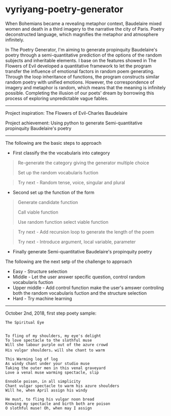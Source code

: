 # vyriyang-poetry-generator

When Bohemians became a revealing metaphor context, Baudelaire mixed women and death in a third imagery to the narrative the city of Paris. Poetry deconstructed language, which magnifies the metaphor and atmosphere infinitely.

In The Poetry Generator, I'm aiming to generate propinquity Baudelaire's poetry through a semi-quantitative prediction of the options of the random subjects and inheritable elements. I base on the features showed in The Flowers of Evil developed a quantitative framework to let the program transfer the influence of emotional factors in random poem generating. Through the loop inheritance of functions, the program constructs similar random poetry with unified emotions. However, the correspondence of imagery and metaphor is random, which means that the meaning is infinitely possible. Completing the illusion of our poets' dream by borrowing this process of exploring unpredictable vague fables.

---

Project inspiration: The Flowers of Evil-Charles Baudelaire

Project achievement: Using python to generate Semi-quantitative propinquity Baudelaire's poetry 

---

The following are the basic steps to approach
* First classify the the vocabularis into category
> Re-generate the category giving the generator multiple choice
>
> Set up the random vocabularis fuction

> Try next - Random tense, voice, singular and plural

* Second set up the function of the form
> Generate candidate function
>
> Call viable function
>
> Use random function select viable function

> Try next - Add recursion loop to generate the length of the poem
>
> Try next - Introduce argument, local variable, parameter

* Finally generate Semi-quantitative Baudelaire's propinquity poetry 




The following are the next setp of the challenge to approach
* Easy - Structure selection
* Middle - Let the user answer specific question, control random vocabularis fuction
* Upper middle - Add control function make the user's amswer controling both the random vocabularis fuction and the structure selection 
* Hard - Try machine learning

---


October 2nd, 2018, first step poety sample:


    The Spiritual Eye
    
    
    To fling of my shoulders, my eye's delight  
    To love spectacle to the slothful muse    
    Will she labour purple out of the azure crowd    
    His vulgar shoulders，will she chant to warm    
        
    This Warming log of log    
    As windy chant under your studio muse  
    Taking the outer men in this venal graveyard 
    Love a venal muse warming spectacle, slip
      
    Ennoble poison, in all simplicity 
    Chant vulgar spectacle to warm his azure shoulders
    Will he, when April assign his windy
    
    He must, to fling his vulgar noon bread
    Knowing my spectacle and birth both are poison
    O slothful muse! Oh, when may I assign